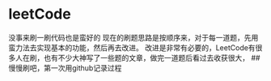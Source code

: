 # leetCode
没事来刷一刷代码也是蛮好的
现在的刷题思路是按顺序来，对于每一道题，先用蛮力法去实现基本的功能，然后再去改进。
改进是非常有必要的，LeetCode有很多人在刷，也有不少大神写了一些题的文章，做完一道题后看过去收获很大，
##慢慢刷吧，第一次用github记录过程
